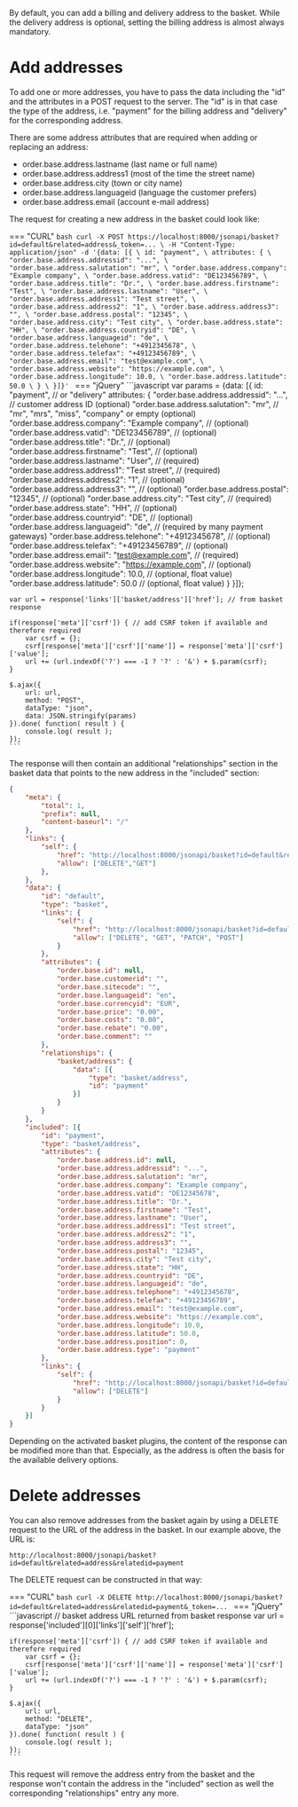 By default, you can add a billing and delivery address to the basket. While the delivery address is optional, setting the billing address is almost always mandatory.

# Add addresses

To add one or more addresses, you have to pass the data including the "id" and the attributes in a POST request to the server. The "id" is in that case the type of the address, i.e. "payment" for the billing address and "delivery" for the corresponding address.

There are some address attributes that are required when adding or replacing an address:

* order.base.address.lastname (last name or full name)
* order.base.address.address1 (most of the time the street name)
* order.base.address.city (town or city name)
* order.base.address.languageid (language the customer prefers)
* order.base.address.email (account e-mail address)

The request for creating a new address in the basket could look like:

=== "CURL"
	```bash
	curl -X POST https://localhost:8000/jsonapi/basket?id=default&related=address&_token=... \
	-H "Content-Type: application/json"
	-d '{data: [{ \
		id: "payment", \
		attributes: { \
			"order.base.address.addressid": "...", \
			"order.base.address.salutation": "mr", \
			"order.base.address.company": "Example company", \
			"order.base.address.vatid": "DE123456789", \
			"order.base.address.title": "Dr.", \
			"order.base.address.firstname": "Test", \
			"order.base.address.lastname": "User", \
			"order.base.address.address1": "Test street", \
			"order.base.address.address2": "1", \
			"order.base.address.address3": "", \
			"order.base.address.postal": "12345", \
			"order.base.address.city": "Test city", \
			"order.base.address.state": "HH", \
			"order.base.address.countryid": "DE", \
			"order.base.address.languageid": "de", \
			"order.base.address.telehone": "+4912345678", \
			"order.base.address.telefax": "+49123456789", \
			"order.base.address.email": "test@example.com", \
			"order.base.address.website": "https://example.com", \
			"order.base.address.longitude": 10.0, \
			"order.base.address.latitude": 50.0 \
		} \
	}]}'
	```
=== "jQuery"
	```javascript
	var params = {data: [{
		id: "payment", // or "delivery"
		attributes: {
			"order.base.address.addressid": "...", // customer address ID (optional)
			"order.base.address.salutation": "mr", // "mr", "mrs", "miss", "company" or empty (optional)
			"order.base.address.company": "Example company", // (optional)
			"order.base.address.vatid": "DE123456789", // (optional)
			"order.base.address.title": "Dr.", // (optional)
			"order.base.address.firstname": "Test", // (optional)
			"order.base.address.lastname": "User", // (required)
			"order.base.address.address1": "Test street", // (required)
			"order.base.address.address2": "1", // (optional)
			"order.base.address.address3": "", // (optional)
			"order.base.address.postal": "12345", // (optional)
			"order.base.address.city": "Test city", // (required)
			"order.base.address.state": "HH", // (optional)
			"order.base.address.countryid": "DE", // (optional)
			"order.base.address.languageid": "de", // (required by many payment gateways)
			"order.base.address.telehone": "+4912345678", // (optional)
			"order.base.address.telefax": "+49123456789", // (optional)
			"order.base.address.email": "test@example.com", // (required)
			"order.base.address.website": "https://example.com", // (optional)
			"order.base.address.longitude": 10.0, // (optional, float value)
			"order.base.address.latitude": 50.0 // (optional, float value)
		}
	}]};

	var url = response['links']['basket/address']['href']; // from basket response

	if(response['meta']['csrf']) { // add CSRF token if available and therefore required
		var csrf = {};
		csrf[response['meta']['csrf']['name']] = response['meta']['csrf']['value'];
		url += (url.indexOf('?') === -1 ? '?' : '&') + $.param(csrf);
	}

	$.ajax({
		url: url,
		method: "POST",
		dataType: "json",
		data: JSON.stringify(params)
	}).done( function( result ) {
		console.log( result );
	});
	```

The response will then contain an additional "relationships" section in the basket data that points to the new address in the "included" section:

```json
{
    "meta": {
        "total": 1,
        "prefix": null,
        "content-baseurl": "/"
    },
    "links": {
        "self": {
            "href": "http://localhost:8000/jsonapi/basket?id=default&related=address",
            "allow": ["DELETE","GET"]
        },
    },
    "data": {
        "id": "default",
        "type": "basket",
        "links": {
            "self": {
                "href": "http://localhost:8000/jsonapi/basket?id=default",
                "allow": ["DELETE", "GET", "PATCH", "POST"]
            }
        },
        "attributes": {
            "order.base.id": null,
            "order.base.customerid": "",
            "order.base.sitecode": "",
            "order.base.languageid": "en",
            "order.base.currencyid": "EUR",
            "order.base.price": "0.00",
            "order.base.costs": "0.00",
            "order.base.rebate": "0.00",
            "order.base.comment": ""
        },
        "relationships": {
            "basket/address": {
                "data": [{
                    "type": "basket/address",
                    "id": "payment"
                }]
            }
        }
    },
    "included": [{
        "id": "payment",
        "type": "basket/address",
        "attributes": {
            "order.base.address.id": null,
            "order.base.address.addressid": "...",
            "order.base.address.salutation": "mr",
            "order.base.address.company": "Example company",
            "order.base.address.vatid": "DE12345678",
            "order.base.address.title": "Dr.",
            "order.base.address.firstname": "Test",
            "order.base.address.lastname": "User",
            "order.base.address.address1": "Test street",
            "order.base.address.address2": "1",
            "order.base.address.address3": "",
            "order.base.address.postal": "12345",
            "order.base.address.city": "Test city",
            "order.base.address.state": "HH",
            "order.base.address.countryid": "DE",
            "order.base.address.languageid": "de",
            "order.base.address.telephone": "+4912345678",
            "order.base.address.telefax": "+49123456789",
            "order.base.address.email": "test@example.com",
            "order.base.address.website": "https://example.com",
            "order.base.address.longitude": 10.0,
            "order.base.address.latitude": 50.0,
            "order.base.address.position": 0,
            "order.base.address.type": "payment"
        },
        "links": {
            "self": {
                "href": "http://localhost:8000/jsonapi/basket?id=default&related=address&relatedid=payment",
                "allow": ["DELETE"]
            }
        }
    }]
}
```

Depending on the activated basket plugins, the content of the response can be modified more than that. Especially, as the address is often the basis for the available delivery options.

# Delete addresses

You can also remove addresses from the basket again by using a DELETE request to the URL of the address in the basket. In our example above, the URL is:

```
http://localhost:8000/jsonapi/basket?id=default&related=address&relatedid=payment
```

The DELETE request can be constructed in that way:


=== "CURL"
	```bash
	curl -X DELETE http://localhost:8000/jsonapi/basket?id=default&related=address&relatedid=payment&_token=...
	```
=== "jQuery"
	```javascript
	// basket address URL returned from basket response
	var url = response['included'][0]['links']['self']['href'];

	if(response['meta']['csrf']) { // add CSRF token if available and therefore required
		var csrf = {};
		csrf[response['meta']['csrf']['name']] = response['meta']['csrf']['value'];
		url += (url.indexOf('?') === -1 ? '?' : '&') + $.param(csrf);
	}

	$.ajax({
		url: url,
		method: "DELETE",
		dataType: "json"
	}).done( function( result ) {
		console.log( result );
	});
	```

This request will remove the address entry from the basket and the response won't contain the address  in the "included" section as well the corresponding "relationships" entry any more.
